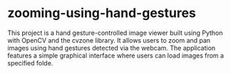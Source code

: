 # zooming-using-hand-gestures
This project is a hand gesture-controlled image viewer built using Python with OpenCV and the cvzone library. It allows users to zoom and pan images using hand gestures detected via the webcam. The application features a simple graphical interface where users can load images from a specified folde.
